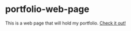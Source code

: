 # portfolio-web-page
This is a web page that will hold my portfolio.
[Check it out!](https://orndorfftyler.github.io/portfolio-web-page/)
